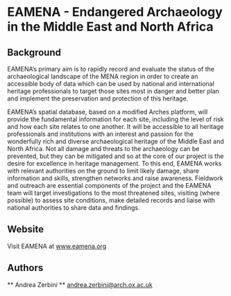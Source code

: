 # EAMENA - Endangered Archaeology in the Middle East and North Africa


## Background 

EAMENA’s primary aim is to rapidly record and evaluate the status of the archaeological landscape of the MENA region in order to create an accessible body of data which can be used by national and international heritage professionals to target those sites most in danger and better plan and implement the preservation and protection of this heritage.

EAMENA’s spatial database, based on a modified Arches platform, will provide the fundamental information for each site, including the level of risk and how each site relates to one another. It will be accessible to all heritage professionals and institutions with an interest and passion for the wonderfully rich and diverse archaeological heritage of the Middle East and North Africa. Not all damage and threats to the archaeology can be prevented, but they can be mitigated and so at the core of our project is the desire for excellence in heritage management. To this end, EAMENA works with relevant authorities on the ground to limit likely damage, share information and skills, strengthen networks and raise awareness. Fieldwork and outreach are essential components of the project and the EAMENA team will target investigations to the most threatened sites, visiting (where possible) to assess site conditions, make detailed records and liaise with national authorities to share data and findings.

## Website
Visit EAMENA at www.eamena.org

## Authors

** Andrea Zerbini ** andrea.zerbini@arch.ox.ac.uk